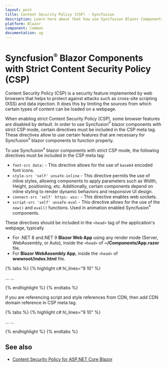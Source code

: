 ```yaml
---
layout: post
title: Content Security Policy (CSP) - Syncfusion
description: Learn here about that how use Syncfusion Blazor Components with strict Content Security Policy (CSP).
platform: Blazor
component: Common
documentation: ug
---
```


# Syncfusion<sup style="font-size:70%">&reg;</sup> Blazor Components with Strict Content Security Policy (CSP)

Content Security Policy (CSP) is a security feature implemented by web browsers that helps to protect against attacks such as cross-site scripting (XSS) and data injection. It does this by limiting the sources from which certain types of content can be loaded on a webpage.

When enabling strict Content Security Policy (CSP), some browser features are disabled by default. In order to use Syncfusion<sup style="font-size:70%">&reg;</sup> blazor components with strict CSP mode, certain directives must be included in the CSP meta tag. These directives allow to use certain features that are necessary for Syncfusion<sup style="font-size:70%">&reg;</sup> blazor components to function properly.

To use Syncfusion<sup style="font-size:70%">&reg;</sup> blazor components with strict CSP mode, the following directives must be included in the CSP meta tag:

* `font-src data:` - This directive allows for the use of `base64` encoded font icons.
* `style-src 'self' unsafe-inline` - This directive permits the use of inline styles, allowing components to apply parameters such as Width, Height, positioning, etc. Additionally, certain components depend on inline styling to render dynamic behaviors and responsive UI design.
* `connect-src 'self' https: wss:` - This directive enables web sockets.
* `script-src 'self' unsafe-eval` - This directive allows for the use of the `new()` and `eval()` functions. Used in animation enabled Syncfusion<sup style="font-size:70%">&reg;</sup> components.

These directives should be included in the `<head>` tag of the application's webpage, typically

* For .NET 8 and.NET 9 **Blazor Web App** using any render mode (Server, WebAssembly, or Auto), inside the `<head>` of **~/Components/App.razor** file.
* For **Blazor WebAssembly App**, inside the `<head>` of **wwwroot/index.html** file.

{% tabs %}
{% highlight c# hl_lines="9 10" %}

<head>
    ...
    <meta http-equiv="Content-Security-Policy"
        content="base-uri 'self';
        default-src 'self';
        connect-src 'self' https: wss:;
        img-src data: https:;
        object-src 'none';
        script-src 'self' 'unsafe-eval';
        style-src 'self' 'unsafe-inline';
        font-src 'self' data:;
        upgrade-insecure-requests;">
    ...
</head>

{% endhighlight %}
{% endtabs %}

if you are referencing script and style references from CDN, then add CDN domain reference in CSP meta tag.

{% tabs %}
{% highlight c# hl_lines="9 10" %}

<head>
    ...
    <meta http-equiv="Content-Security-Policy"
        content="base-uri 'self';
        default-src 'self';
        connect-src 'self' https: wss:;
        img-src data: https:;
        object-src 'none';
        script-src 'self' 'unsafe-eval' https://cdn.syncfusion.com/blazor/;
        style-src 'self' 'unsafe-inline' https://cdn.syncfusion.com/blazor/;
        font-src 'self' data:;
        upgrade-insecure-requests;">
    ...
</head>

{% endhighlight %}
{% endtabs %}

## See also

* [Content Security Policy for ASP.NET Core Blazor](https://learn.microsoft.com/en-us/aspnet/core/blazor/security/content-security-policy?view=aspnetcore-9.0)
